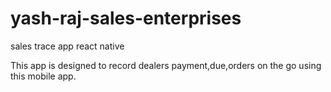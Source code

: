 # yash-raj-sales-enterprises
sales trace app react native

This app is designed to record dealers payment,due,orders on the go using this mobile app.

